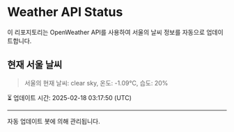 
# Weather API Status

이 리포지토리는 OpenWeather API를 사용하여 서울의 날씨 정보를 자동으로 업데이트합니다.

## 현재 서울 날씨
> 서울의 현재 날씨: clear sky, 온도: -1.09°C, 습도: 20%

⏳ 업데이트 시간: 2025-02-18 03:17:50 (UTC)

---
자동 업데이트 봇에 의해 관리됩니다.
